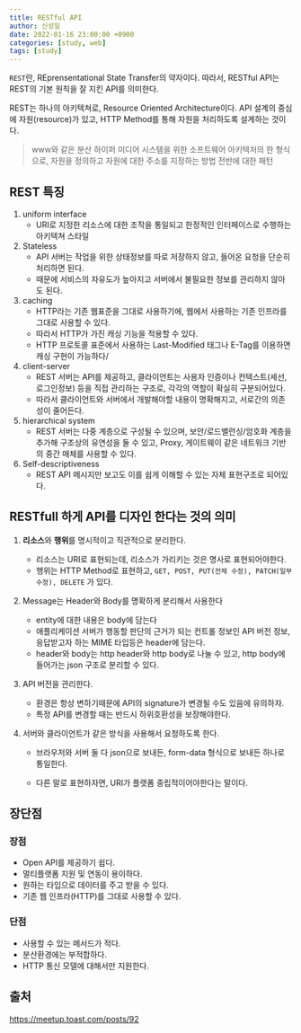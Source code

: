```yaml
---
title: RESTful API
author: 신성일
date: 2022-01-16 23:00:00 +0900
categories: [study, web]
tags: [study]
---
```


`REST`란, REprensentational State Transfer의 약자이다. 따라서, RESTful API는 REST의 기본 원칙을 잘 지킨 API를 의미한다.

REST는 하나의 아키텍쳐로, Resource Oriented Architecture이다. API 설계의 중심에 자원(resource)가 있고, HTTP Method를 통해 자원을 처리하도록 설계하는 것이다.

> www와 같은 분산 하이퍼 미디어 시스템을 위한 소프트웨어 아키텍처의 한 형식으로, 자원을 정의하고 자원에 대한 주소를 지정하는 방법 전반에 대한 패턴

## REST 특징

1. uniform interface
   - URI로 지정한 리소스에 대한 조작을 통일되고 한정적인 인터페이스로 수행하는 아키텍쳐 스타일
2. Stateless
   - API 서버는 작업을 위한 상태정보를 따로 저장하지 않고, 들어온 요청을 단순히 처리하면 된다.
   - 때문에 서비스의 자유도가 높아지고 서버에서 불필요한 정보를 관리하지 않아도 된다.
3. caching
   - HTTP라는 기존 웹표준을 그대로 사용하기에, 웹에서 사용하는 기존 인프라를 그대로 사용할 수 있다.
   - 따라서 HTTP가 가진 캐싱 기능을 적용할 수 있다.
   - HTTP 프로토콜 표준에서 사용하는 Last-Modified 태그나 E-Tag를 이용하면 캐싱 구현이 가능하다/
4. client-server
   - REST 서버는 API를 제공하고, 클라이언트는 사용자 인증이나 컨텍스트(세선, 로그인정보) 등을 직접 관리하는 구조로, 각각의 역할이 확실히 구분되어있다.
   - 따라서 클라이언트와 서버에서 개발해야할 내용이 명확해지고, 서로간의 의존성이 줄어든다.
5. hierarchical system
   - REST 서버는 다중 계층으로 구성될 수 있으며, 보안/로드밸런싱/암호화 계층을 추가해 구조상의 유연성을 둘 수 있고, Proxy, 게이트웨이 같은 네트워크 기반의 중간 매체를 사용할 수 있다.
6. Self-descriptiveness
   - REST API 메시지만 보고도 이를 쉽게 이해할 수 있는 자체 표현구조로 되어있다.

## RESTfull 하게 API를 디자인 한다는 것의 의미

1. **리소스**와 **행위**를 명시적이고 직관적으로 분리한다.

   - 리소스는 URI로 표현되는데, 리소스가 가리키는 것은 명사로 표현되어야한다.
   - 행위는 HTTP Method로 표현하고, `GET, POST, PUT(전체 수정), PATCH(일부 수정), DELETE` 가 있다.

2. Message는 Header와 Body를 명확하게 분리해서 사용한다

   - entity에 대한 내용은 body에 담는다
   - 애플리케이션 서버가 행동할 판단의 근거가 되는 컨트롤 정보인 API 버전 정보, 응답받고자 하는 MIME 타입등은 header에 담는다.
   - header와 body는 http header와 http body로 나눌 수 있고, http body에 들어가는 json 구조로 분리할 수 있다.

3. API 버전을 관리한다.

   - 환경은 항상 변하기때문에 API의 signature가 변경될 수도 있음에 유의하자.
   - 특정 API를 변경할 때는 반드시 하위호환성을 보장해야한다.

4. 서버와 클라이언트가 같은 방식을 사용해서 요청하도록 한다.

   - 브라우저와 서버 둘 다 json으로 보내든, form-data 형식으로 보내든 하나로 통일한다.

   - 다른 말로 표현하자면, URI가 플랫폼 중립적이어야한다는 말이다.

## 장단점

### 장점

- Open API를 제공하기 쉽다.
- 멀티플랫폼 지원 및 연동이 용이하다.
- 원하는 타입으로 데이터를 주고 받을 수 있다.
- 기존 웹 인프라(HTTP)를 그대로 사용할 수 있다.

### 단점

- 사용할 수 있는 메서드가 적다.
- 분산환경에는 부적합하다.
- HTTP 통신 모델에 대해서만 지원한다.

## 출처

https://meetup.toast.com/posts/92
